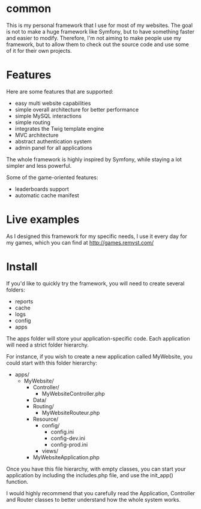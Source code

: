 common
======

This is my personal framework that I use for most of my websites. The 
goal is not to make a huge framework like Symfony, but to have something 
faster and easier to modify. Therefore, I'm not aiming to make people 
use my framework, but to allow them to check out the source code and use
some of it for their own projects.

Features
======

Here are some features that are supported:

* easy multi website capabilities
* simple overall architecture for better performance
* simple MySQL interactions
* simple routing
* integrates the Twig template engine
* MVC architecture
* abstract authentication system
* admin panel for all applications

The whole framework is highly inspired by Symfony, while staying a lot 
simpler and less powerful.

Some of the game-oriented features:

* leaderboards support
* automatic cache manifest

Live examples
======

As I designed this framework for my specific needs, I use it every day
for my games, which you can find at http://games.remvst.com/

Install
======

If you'd like to quickly try the framework, you will need to create 
several folders: 

* reports
* cache
* logs
* config 
* apps

The apps folder will store your application-specific code. Each 
application will need a strict folder hierarchy.

For instance, if you wish to create a new application called MyWebsite,
you could start with this folder hierarchy:

* apps/
	* MyWebsite/
		* Controller/
			* MyWebsiteController.php
		* Data/
		* Routing/
			* MyWebsiteRouteur.php
		* Resource/
			* config/
				* config.ini
				* config-dev.ini
				* config-prod.ini
			* views/
		* MyWebsiteApplication.php

Once you have this file hierarchy, with empty classes, you can start
your application by including the includes.php file, and use the 
init_app() function.

I would highly recommend that you carefully read the Application,
Controller and Router classes to better understand how the whole 
system works.